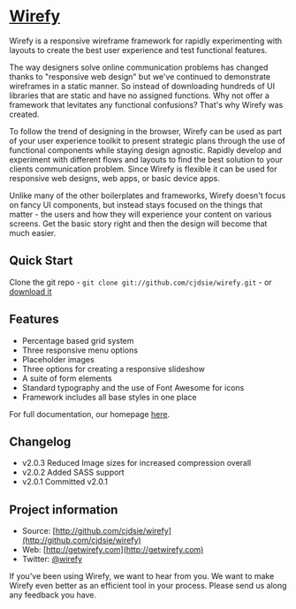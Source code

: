 [Wirefy](http://getwirefy.com)
=================

Wirefy is a responsive wireframe framework for rapidly experimenting with layouts to create the best user experience and test functional features. 

The way designers solve online communication problems has changed thanks to "responsive web design" but we've continued to demonstrate wireframes in a static manner. So instead of downloading hundreds of UI libraries that are static and have no assigned functions. Why not offer a framework that levitates any functional confusions? That's why Wirefy was created. 

To follow the trend of designing in the browser, Wirefy can be used as part of your user experience toolkit to present strategic plans through the use of functional components while staying design agnostic. Rapidly develop and experiment with different flows and layouts to find the best solution to your clients communication problem. Since Wirefy is flexible it can be used for responsive web designs, web apps, or basic device apps. 

Unlike many of the other boilerplates and frameworks, Wirefy doesn't focus on fancy UI components, but instead stays focused on the things that matter - the users and how they will experience your content on various screens. Get the basic story right and then the design will become that much easier.


## Quick Start

Clone the git repo - `git clone git://github.com/cjdsie/wirefy.git` - or [download it](https://github.com/cjdsie/wirefy/zipball/master)  


## Features

* Percentage based grid system
* Three responsive menu options
* Placeholder images
* Three options for creating a responsive slideshow
* A suite of form elements
* Standard typography and the use of Font Awesome for icons
* Framework includes all base styles in one place

For full documentation, our homepage [here](http://getwirefy.com). 

## Changelog


*   v2.0.3 Reduced Image sizes for increased compression overall
*	v2.0.2 Added SASS support
*	v2.0.1 Committed v2.0.1 


## Project information

* Source: [http://github.com/cjdsie/wirefy](http://github.com/cjdsie/wirefy)
* Web: [http://getwirefy.com](http://getwirefy.com)
* Twitter: [@wirefy](http://twitter.com/wirefy)

If you've been using Wirefy, we want to hear from you. We want to make Wirefy even better as an efficient tool in your process. Please send us along any feedback you have.



